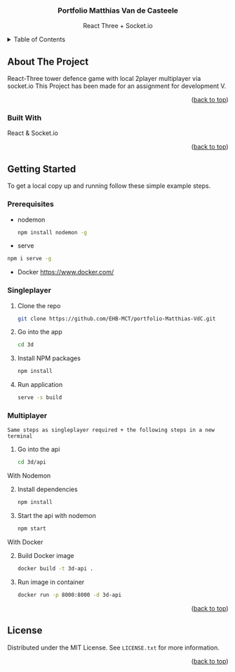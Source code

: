 <a name="readme-top"></a>

<h3 align="center">Portfolio Matthias Van de Casteele</h3>

  <p align="center">
    React Three + Socket.io
  </p>



<!-- TABLE OF CONTENTS -->
<details>
  <summary>Table of Contents</summary>
  <ol>
    <li>
      <a href="#about-the-project">About The Project</a>
      <ul>
        <li><a href="#built-with">Built With</a></li>
      </ul>
    </li>
    <li>
      <a href="#getting-started">Getting Started</a>
      <ul>
        <li><a href="#prerequisites">Prerequisites</a></li>
        <li><a href="#installation">Installation</a></li>
      </ul>
    </li>
  </ol>
</details>



<!-- ABOUT THE PROJECT -->
## About The Project

React-Three tower defence game with local 2player multiplayer via socket.io
This Project has been made for an assignment for development V.

<p align="right">(<a href="#readme-top">back to top</a>)</p>



### Built With

React & Socket.io

<p align="right">(<a href="#readme-top">back to top</a>)</p>



<!-- GETTING STARTED -->
## Getting Started
To get a local copy up and running follow these simple example steps.

### Prerequisites

* nodemon

  ```sh
  npm install nodemon -g
  ```

* serve
```sh
npm i serve -g
```

* Docker
https://www.docker.com/


### Singleplayer

1. Clone the repo
   ```sh
   git clone https://github.com/EHB-MCT/portfolio-Matthias-VdC.git
   ```
2. Go into the app
   ```sh
   cd 3d
   ```
3. Install NPM packages
   ```sh
   npm install
   ```
4. Run application
   ```sh
   serve -s build
   ```

### Multiplayer

   ```
   Same steps as singleplayer required + the following steps in a new terminal
   ```

1. Go into the api
   ```sh
   cd 3d/api
   ```

With Nodemon

2. Install dependencies
   ```sh
   npm install
   ```
3. Start the api with nodemon
   ```sh
   npm start
   ```

With Docker

2. Build Docker image
   ```sh
   docker build -t 3d-api .
   ```

3. Run image in container
   ```sh
   docker run -p 8000:8000 -d 3d-api
   ```

<p align="right">(<a href="#readme-top">back to top</a>)</p>


<!-- LICENSE -->
## License

Distributed under the MIT License. See `LICENSE.txt` for more information.

<p align="right">(<a href="#readme-top">back to top</a>)</p>